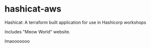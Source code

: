 # hashicat-aws
Hashicat: A terraform built application for use in Hashicorp workshops

Includes "Meow World" website.

lmaooooooo